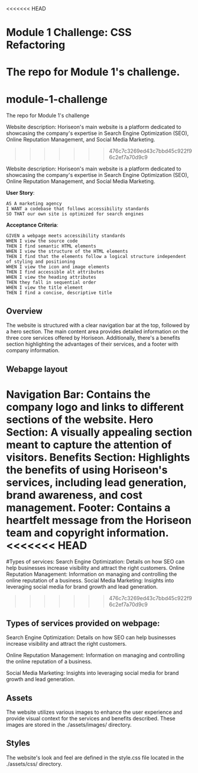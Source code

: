 <<<<<<< HEAD
# Module 1 Challenge: CSS Refactoring
The repo for Module 1's challenge.
=======
# module-1-challenge
The repo for Module 1's challenge

Website description: Horiseon's main website is a platform dedicated to showcasing the company's expertise in Search Engine Optimization (SEO), Online Reputation Management, and Social Media Marketing.
>>>>>>> 476c7c3269ed43c7bbd45c922f96c2ef7a70d9c9

Website description: Horiseon's main website is a platform dedicated to showcasing the company's expertise in Search Engine Optimization (SEO), Online Reputation Management, and Social Media Marketing.

**User Story**:
```
AS A marketing agency
I WANT a codebase that follows accessibility standards
SO THAT our own site is optimized for search engines
```

**Acceptance Criteria**: 
```
GIVEN a webpage meets accessibility standards
WHEN I view the source code
THEN I find semantic HTML elements
WHEN I view the structure of the HTML elements
THEN I find that the elements follow a logical structure independent of styling and positioning
WHEN I view the icon and image elements
THEN I find accessible alt attributes
WHEN I view the heading attributes
THEN they fall in sequential order
WHEN I view the title element
THEN I find a concise, descriptive title
```

## Overview
The website is structured with a clear navigation bar at the top, followed by a hero section. The main content area provides detailed information on the three core services offered by Horiseon. Additionally, there's a benefits section highlighting the advantages of their services, and a footer with company information.

## Webapge layout
  Navigation Bar: Contains the company logo and links to different sections of the website.
  Hero Section: A visually appealing section meant to capture the attention of visitors.
  Benefits Section: Highlights the benefits of using Horiseon's services, including lead generation, brand awareness, and cost management.
  Footer: Contains a heartfelt message from the Horiseon team and copyright information.
<<<<<<< HEAD
=======

#Types of services:
  Search Engine Optimization: Details on how SEO can help businesses increase visibility and attract the right customers.
  Online Reputation Management: Information on managing and controlling the online reputation of a business.
  Social Media Marketing: Insights into leveraging social media for brand growth and lead generation.
>>>>>>> 476c7c3269ed43c7bbd45c922f96c2ef7a70d9c9

## Types of services provided on webpage:
  Search Engine Optimization: Details on how SEO can help businesses increase visibility and attract the right customers.
  
  Online Reputation Management: Information on managing and controlling the online reputation of a business.
  
  Social Media Marketing: Insights into leveraging social media for brand growth and lead generation.

## Assets
The website utilizes various images to enhance the user experience and provide visual context for the services and benefits described. These images are stored in the ./assets/images/ directory.

## Styles
The website's look and feel are defined in the style.css file located in the ./assets/css/ directory.

